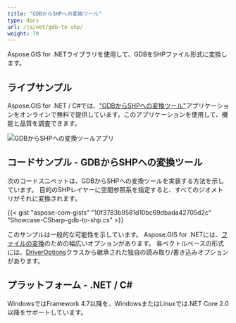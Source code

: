 ```yaml
---
title: "GDBからSHPへの変換ツール"
type: docs
url: /ja/net/gdb-to-shp/
weight: 70
---
```


Aspose.GIS for .NETライブラリを使用して、GDBをSHPファイル形式に変換します。

## **ライブサンプル**

Aspose.GIS for .NET / C#では、["GDBからSHPへの変換ツール"](https://products.aspose.app/gis/conversion/gdb-to-shp)アプリケーションをオンラインで無料で提供しています。このアプリケーションを使用して、機能と品質を調査できます。

![GDBからSHPへの変換ツールアプリ](conversion.png)

## **コードサンプル - GDBからSHPへの変換ツール**

次のコードスニペットは、GDBからSHPへの変換ツールを実装する方法を示しています。 目的のSHPレイヤーに空間参照系を指定すると、すべてのジオメトリがそれに変換されます。

{{< gist "aspose-com-gists" "10f3783b9581d10bc69dbada42705d2c" "Showcase-CSharp-gdb-to-shp.cs" >}}

このサンプルは一般的な可能性を示しています。 Aspose.GIS for .NETには、[ファイルの変換](https://docs.aspose.com/gis/net/vector-layers/)のための幅広いオプションがあります。 各ベクトルベースの形式には、[DriverOptions](https://reference.aspose.com/gis/net/aspose.gis/driveroptions)クラスから継承された独自の読み取り/書き込みオプションがあります。

## **プラットフォーム - .NET / C#**

WindowsではFramework 4.7以降を、WindowsまたはLinuxでは.NET Core 2.0以降をサポートしています。
